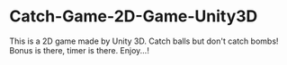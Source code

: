 # Catch-Game-2D-Game-Unity3D
This is a 2D game made by Unity 3D. Catch balls but don't catch bombs! Bonus is there, timer is there. Enjoy...!
